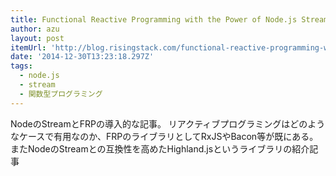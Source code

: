 ```yaml
---
title: Functional Reactive Programming with the Power of Node.js Streams
author: azu
layout: post
itemUrl: 'http://blog.risingstack.com/functional-reactive-programming-with-the-power-of-nodejs-streams/'
date: '2014-12-30T13:23:18.297Z'
tags:
  - node.js
  - stream
  - 関数型プログラミング
---
```

NodeのStreamとFRPの導入的な記事。
リアクティブプログラミングはどのようなケースで有用なのか、FRPのライブラリとしてRxJSやBacon等が既にある。
またNodeのStreamとの互換性を高めたHighland.jsというライブラリの紹介記事
